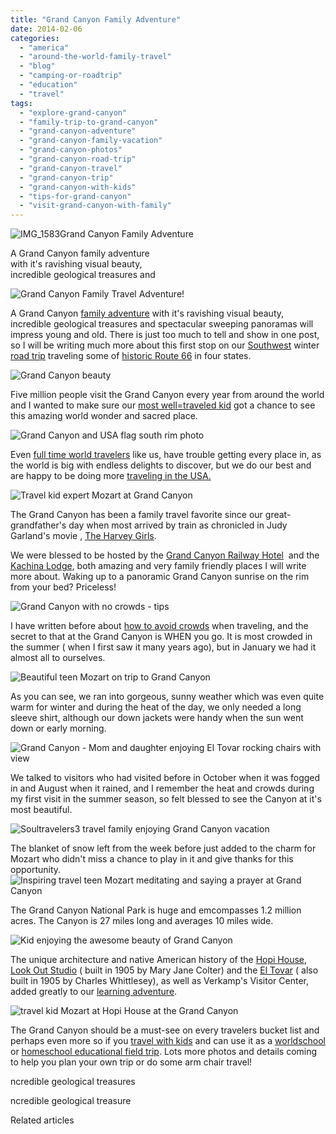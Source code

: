 ```yaml
---
title: "Grand Canyon Family Adventure"
date: 2014-02-06
categories: 
  - "america"
  - "around-the-world-family-travel"
  - "blog"
  - "camping-or-roadtrip"
  - "education"
  - "travel"
tags: 
  - "explore-grand-canyon"
  - "family-trip-to-grand-canyon"
  - "grand-canyon-adventure"
  - "grand-canyon-family-vacation"
  - "grand-canyon-photos"
  - "grand-canyon-road-trip"
  - "grand-canyon-travel"
  - "grand-canyon-trip"
  - "grand-canyon-with-kids"
  - "tips-for-grand-canyon"
  - "visit-grand-canyon-with-family"
---
```


![IMG_1583](https://pub-ac94b3f306b24c0dba4238943c97f2e1.r2.dev/6a00e5502a9507883301a73d6e8ed3970d.jpg)Grand Canyon Family Adventure  
  
A Grand Canyon family adventure  
with it's ravishing visual beauty,  
incredible geological treasures and

<!--more-->  
![Grand Canyon Family Travel Adventure! ](https://pub-ac94b3f306b24c0dba4238943c97f2e1.r2.dev/6a00e5502a9507883301a3fcb4664a970b.png)  
  
A Grand Canyon [family adventure](https://pub-ac94b3f306b24c0dba4238943c97f2e1.r2.dev/2011/02/kids-friends-travel-on-the-ultimate-family-adventure.html "ultimate family adventure") with it's ravishing visual beauty, incredible geological treasures and spectacular sweeping panoramas will impress young and old. There is just too much to tell and show in one post, so I will be writing much more about this first stop on our [Southwest](https://pub-ac94b3f306b24c0dba4238943c97f2e1.r2.dev/2014/01/winter-road-trip-americas-southwest-.html "southwest road trip") winter [road trip](https://pub-ac94b3f306b24c0dba4238943c97f2e1.r2.dev/2014/01/road-trip-usa-best-of-the-west.html "best of west American road trip") traveling some of [historic Route 66](https://pub-ac94b3f306b24c0dba4238943c97f2e1.r2.dev/2014/02/historic-route-66-.html "historic route 66") in four states.  
  
![Grand Canyon beauty](https://pub-ac94b3f306b24c0dba4238943c97f2e1.r2.dev/6a00e5502a9507883301a3fcb466b9970b.png)  
  
Five million people visit the Grand Canyon every year from around the world and I wanted to make sure our [most well=traveled kid](https://pub-ac94b3f306b24c0dba4238943c97f2e1.r2.dev/2013/09/the-most-well-traveled-child-in-the-whole-world.html "most well traveled kid") got a chance to see this amazing world wonder and sacred place.  
  
![Grand Canyon and USA flag south rim photo](https://pub-ac94b3f306b24c0dba4238943c97f2e1.r2.dev/6a00e5502a9507883301a3fcb4671f970b.png)  
  
Even [full time world travelers](https://pub-ac94b3f306b24c0dba4238943c97f2e1.r2.dev/2012/01/amazing-family-world-tour.html "full time world travelers") like us, have trouble getting every place in, as the world is big with endless delights to discover, but we do our best and are happy to be doing more [traveling in the USA.](https://pub-ac94b3f306b24c0dba4238943c97f2e1.r2.dev/2011/06/road-trip-usa.html "traveling in the USA road trip")  
  
![Travel kid expert Mozart at Grand Canyon](https://pub-ac94b3f306b24c0dba4238943c97f2e1.r2.dev/6a00e5502a9507883301a73d6f5a88970d.png)  
  
The Grand Canyon has been a family travel favorite since our great-grandfather's day when most arrived by train as chronicled in Judy Garland's movie , [The Harvey Girls](http://www.youtube.com/watch?v=xIEzMBEOkAc "Harvey Girls").  
  
We were blessed to be hosted by the [Grand Canyon Railway Hotel](http://www.thetrain.com/offers-packages/ "Grand Canyon railway hotel")  and the [Kachina Lodge](http://www.grandcanyonlodges.com/kachina-lodge-410.html "Kachina Lodge at Grand Canyon"), both amazing and very family friendly places I will write more about. Waking up to a panoramic Grand Canyon sunrise on the rim from your bed? Priceless!  
  
![Grand Canyon with no crowds - tips](https://pub-ac94b3f306b24c0dba4238943c97f2e1.r2.dev/6a00e5502a9507883301a51163f99a970c.png)  
  
  
I have written before about [how to avoid crowds](https://pub-ac94b3f306b24c0dba4238943c97f2e1.r2.dev/2010/07/how-to-travel-without-crowds-in-high-season-finding-bargains-peace-value-away-from-tourist-areas-tip.html "how to avoid crowds when traveling") when traveling, and the secret to that at the Grand Canyon is WHEN you go. It is most crowded in the summer ( when I first saw it many years ago), but in January we had it almost all to ourselves.  
  
![Beautiful teen Mozart on trip to Grand Canyon](https://pub-ac94b3f306b24c0dba4238943c97f2e1.r2.dev/6a00e5502a9507883301a51163fa19970c.png)  
  
  
As you can see, we ran into gorgeous, sunny weather which was even quite warm for winter and during the heat of the day, we only needed a long sleeve shirt, although our down jackets were handy when the sun went down or early morning.  
  
![Grand Canyon - Mom and daughter enjoying El Tovar rocking chairs with view](https://pub-ac94b3f306b24c0dba4238943c97f2e1.r2.dev/6a00e5502a9507883301a51163fa5c970c.png)  
  
We talked to visitors who had visited before in October when it was fogged in and August when it rained, and I remember the heat and crowds during my first visit in the summer season, so felt blessed to see the Canyon at it's most beautiful.  
  
![Soultravelers3 travel family enjoying Grand Canyon vacation](https://pub-ac94b3f306b24c0dba4238943c97f2e1.r2.dev/6a00e5502a9507883301a3fcb4688e970b.png)  
  
The blanket of snow left from the week before just added to the charm for Mozart who didn't miss a chance to play in it and give thanks for this opportunity.  
![Inspiring travel teen Mozart meditating and saying a prayer at Grand Canyon](https://pub-ac94b3f306b24c0dba4238943c97f2e1.r2.dev/6a00e5502a9507883301a73d6f5bcb970d.png)  
  
  
The Grand Canyon National Park is huge and emcompasses 1.2 million acres. The Canyon is 27 miles long and averages 10 miles wide.  
  
![Kid enjoying the awesome beauty of Grand Canyon](https://pub-ac94b3f306b24c0dba4238943c97f2e1.r2.dev/6a00e5502a9507883301a73d6f5c36970d.png)  
  
The unique architecture and native American history of the [Hopi House](http://en.wikipedia.org/wiki/Hopi_House "Hopi House grand canyon"), [Look Out Studio](http://en.wikipedia.org/wiki/Lookout_Studio "look out studio grand canyon") ( built in 1905 by Mary Jane Colter) and the [El Tovar](http://en.wikipedia.org/wiki/El_Tovar_Hotel "El Tovar grand canyon") ( also built in 1905 by Charles Whittlesey), as well as Verkamp's Visitor Center, added greatly to our [learning adventure](https://pub-ac94b3f306b24c0dba4238943c97f2e1.r2.dev/2013/01/world-school-education-at-its-best-.html "learning adventure or world school unschool benefits").  
  
![travel kid Mozart at Hopi House at the Grand Canyon](https://pub-ac94b3f306b24c0dba4238943c97f2e1.r2.dev/6a00e5502a9507883301a51164641c970c.png)  
  
  
The Grand Canyon should be a must-see on every travelers bucket list and perhaps even more so if you [travel with kids](https://pub-ac94b3f306b24c0dba4238943c97f2e1.r2.dev/2013/09/why-travel-with-kids-kid-traveling-the-world-for-8-years-tells.html "why travel with kids") and can use it as a [worldschool](https://pub-ac94b3f306b24c0dba4238943c97f2e1.r2.dev/2010/03/long-term-family-travel-homeschool-roadschool-world-school-digitalnomad-lifestyle-design-virtual-.html "world school and travel") or [homeschool educational field trip](https://pub-ac94b3f306b24c0dba4238943c97f2e1.r2.dev/2013/07/homeschool-high-school-and-world-travel.html "homeschool and world travel"). Lots more photos and details coming to help you plan your own trip or do some arm chair travel!

ncredible geological treasures

ncredible geological treasure

Related articles

